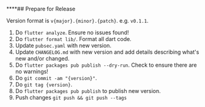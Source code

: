 ****## Prepare for Release

Version format is `v{major}.{minor}.{patch}`. e.g. `v0.1.1`.

1. Do `flutter analyze`. Ensure no issues found!
2. Do `flutter format lib/`. Format all dart code.
3. Update `pubsec.yaml` with new version.
4. Update `CHANGELOG.md` with new version and add details describing what's new and/or changed.
5. Do `flutter packages pub publish --dry-run`. Check to ensure there are no warnings!
6. Do `git commit -am "{version}"`.
7. Do `git tag {version}`.
8. Do `flutter packages pub publish` to publish new version.
9. Push changes `git push && git push --tags`
